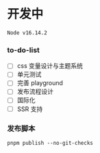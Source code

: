 # 开发中

```
Node v16.14.2
```

### to-do-list

- [ ] css 变量设计与主题系统
- [ ] 单元测试
- [ ] 完善 playground
- [ ] 发布流程设计
- [ ] 国际化
- [ ] SSR 支持

### 发布脚本

```
pnpm publish --no-git-checks
```
